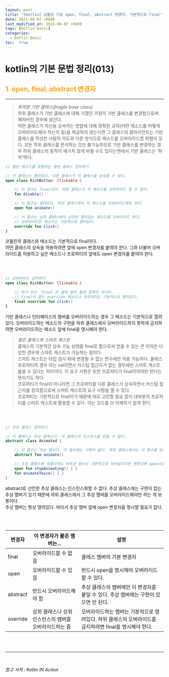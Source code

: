 ```yaml
---
layout: post
title: "[Kotlin] 코틀린 기초 open, final, abstract 변경자: 기본적으로 final"
date: 2021-08-07 +0800
last_modified_at: 2021-08-07 +0800
tags: [kotlin basic]
categories:
  - Kotlin Basic
toc:  true
---
```


# kotlin의 기본 문법 정리(013) 

## <span style="color:orange">1. open, final, abstract 변경자</span>  
---  

> _취약한 기반 클래스(fragile base class)_  
> 하위 클래스가 기반 클래스에 대해 가졌던 가정이 기반 클래스를 변경함으로써 깨져버린 경우에 생긴다.  
> 어떤 클래스가 자신을 상속하는 방법에 대해 정확한 규칙(어떤 메소드를 어떻게 오버라이드해야 하는지 등)을 
> 제공하지 않는다면 그 클래스의 클라이언트는 기반 클래스를 작성한 사람의 의도와 다른 방식으로 메소드를 
> 오버라이드할 위험이 있다. 모든 하위 클래스를 분석하는 것은 불가능하므로 기반 클래스를 변경하는 경우 하위 
> 클래스의 동작이 예기치 않게 바뀔 수도 있다는면에서 기반 클래스는 '취약'하다.  

```kotlin
// 열린 메소드를 포함하는 열린 클래스 정의하기

// 이 클래스는 열려있다. 다른 클래스가 이 클래스를 상속할 수 있다.
open class RichButton: Clickable {

    // 이 함수는 final이다. 하위 클래스가 이 메소드를 오버라이드 할 수 없다.
    fun disable()

    // 이 함수는 열려있다. 하위 클래스에서 이 메소드를 오버라이드해도 된다.
    open fun animate()

    // 이 함수는 상위 클래스에서 선언된 열려있는 메소드를 오버라이드 한다.
    // 오버라이드한 메소드는 기본적으로 열려있다.
    override fun click()
}
```

코틀린의 클래스와 메소드는 기본적으로 final이다.  
어떤 클래스의 상속을 허용하려면 앞에 open 변경자를 붙여야 한다. 그와 더불어 오버라이드를 허용하고 싶은 메소드나 프로퍼티의 앞에도 open 변경자를 붙여야 한다.

<br><br>

```kotlin
// 오버라이드 금지하기
open class RichButton: Clickable {

    // 여기 있는 'final'은 쓸데 없이 붙은 중복이 아니다.
    // final이 없는 override 메소드나 프로퍼티는 기본적으로 열려있다.
    final override fun click()
}
```

기반 클래스나 인터페이스의 멤버를 오버라이드하는 경우 그 메소드는 기본적으로 열려있다. 오버라이드하는 메소드의 구현을 하위 클래스에서 오버라이드하지 못하게 금지하려면 오버라이드하는 메소드 앞에 final을 명시해야 한다.

> _열린 클래스와 스마트 캐스트_  
> 클래스의 기본적인 상속 가능 상태를 final로 함으로써 얻을 수 있는 큰 이익은 다양한 경우에 스마트 캐스트가 가능하는 점이다.  
> 스마트 캐스트는 타입 검사 뒤에 변경될 수 없는 변수에만 적용 가능하다. 클래스 프로퍼티의 경우 이는 val이면서 커스텀 접근자가 없는 경우에만 스마트 캐스트를쓸 수 있다는 의미이다. 이 요구 사항은 또한 프로퍼티가 final이어야만 한다는 뜻이기도 하다.  
> 프로퍼티가 final이 아니라면 그 프로퍼티를 다른 클래스가 상속하면서 커스텀 접근자를 정의함으로써 스마트 캐스트의 요구 사항을 깰 수 있다.  
> 프로퍼티는 기본적으로 final이기 때문에 따로 고민할 필요 없이 대부분의 프로퍼티를 스마트 캐스트에 활용할 수 있다. 
> 이는 코드를 더 이해하기 쉽게 한다.  

<br><br>

```kotlin
// 추상 클래스 정의하기

// 이 클래스는 추상 클래스다. 이 클래스의 인스턴스를 만들 수 없다.
abstract class Animated {

    // 이 함수는 추상 함수다. 이 함수에는 구현이 없다. 하위 클래스에서는 이 함수를 반드시 오버라이드해야 한다.
    abstract fun animate()

    // 추상 클래스에 속했더라도 비추상 함수는 기본적으로 파이널이지만 원한다면 open으로 오버라이드 허용이 가능
    open fun stopAnimating() { }
    fun animateTwice() { }
}
```

abstract로 선언한 추상 클래스는 인스턴스화할 수 없다. 추상 클래스에는 구현이 없는 추상 멤버가 있기 때문에 하위 클래스에서 그 추상 멤버를 오버라이드해야만 하는 게 보통이다.  
추상 멤버는 항상 열려있다. 따라서 추상 멤버 앞에 open 변경자를 명시할 필요가 없다.

<br><br>

변경자 | 이 변경자가 붙은 멤버는... | 설명
---|---|---
final | 오버라이드할 수 없음 | 클래스 멤버의 기본 변경자
open | 오버라이드할 수 있음 | 반드시 open을 명시해야 오버라이드할 수 있다.
abstract | 반드시 오버라이드해야 함 | 추상 클래스의 멤버에만 이 변경자를 붙일 수 있다. 추상 멤버에는 구현이 있으면 안 된다.
override | 상위 클래스나 상위 인스턴스의 멤버를 오버라이드하는 중 | 오버라이드하는 멤버는 기본적으로 열려있다. 하위 클래스의 오버라이드를 금지하려면 final을 명시해야 한다.

<br><br>

---

<br>

*참고 서적 : Kotlin IN Action*
